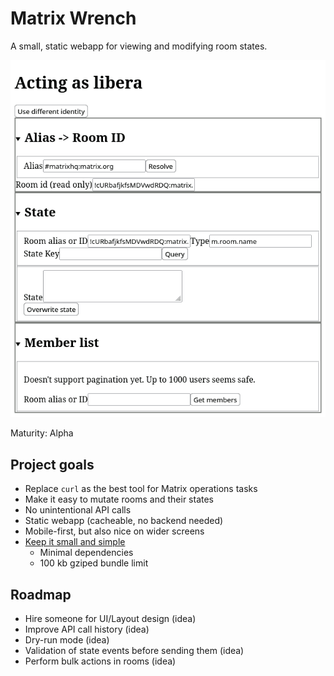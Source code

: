# Matrix Wrench
A small, static webapp for viewing and modifying room states.

![](./docs/screenshot.png)

Maturity: Alpha

## Project goals
* Replace `curl` as the best tool for Matrix operations tasks
* Make it easy to mutate rooms and their states
* No unintentional API calls
* Static webapp (cacheable, no backend needed)
* Mobile-first, but also nice on wider screens
* [Keep it small and simple](https://en.wikipedia.org/wiki/KISS_principle)
  * Minimal dependencies
  * 100 kb gziped bundle limit

## Roadmap
* Hire someone for UI/Layout design (idea)
* Improve API call history (idea)
* Dry-run mode (idea)
* Validation of state events before sending them (idea)
* Perform bulk actions in rooms (idea)
